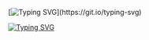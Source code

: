 [![Typing SVG](https://readme-typing-svg.demolab.com?font=Fira+Code&size=15&pause=100&color=04F73A&multiline=true&random=false&width=800&height=125&lines=print(%22Hello%2C+World!%22);if+not+user+%3D%3D+skid%3A;%E2%80%8E+%E2%80%8E+%E2%80%8E+%E2%80%8E+print(%22Welcome+to+my+profile!%22);%E2%80%8E+%E2%80%8E+%E2%80%8E+%E2%80%8E+profile();else%3A;%E2%80%8E+%E2%80%8E+%E2%80%8E+%E2%80%8E+return+SkidError)](https://git.io/typing-svg)

[![Typing SVG](https://readme-typing-svg.demolab.com?font=Cutive+Mono&pause=100&color=8FF700&random=false&width=800&lines=C%3A%5C%3E+Happiness+is+a+knife.;C%3A%5C%3E+When+the+world+rolls+on+its+side.;C%3A%5C%3E+And+your+mind's+on+fire.;C%3A%5C%3E+Don't+you+know+that+happiness+is+a+knife%3F;C%3A%5C%3E+When+the+worlds+are+on+fire%3F)](https://git.io/typing-svg)
